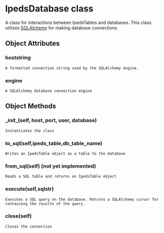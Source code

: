 # IpedsDatabase class
A class for interactions between IpedsTables and databases. This class utilizes [SQLAlchemy](https://www.sqlalchemy.org/) for making database connections.

## Object Attributes
### hoststring
    A formatted connection string used by the SQLAlchemy engine.
### engine
    A SQLAlchemy database connection engine

## Object Methods
### \__init__(self, host, port, user, database)
    Instantiates the class

### to_sql(self,ipeds_table,db_table_name)
    Writes an IpedsTable object as a table to the database

### from_sql(self) (not yet implemented)
    Reads a SQL table and returns an IpedsTable object

### execute(self,sqlstr)
    Executes a SQL query on the database. Returns a SQLAlchemy cursor for containing the results of the query.

### close(self)
    Closes the connection